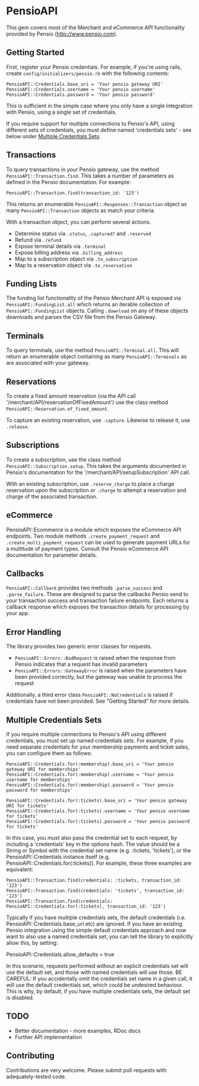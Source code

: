 # PensioAPI
This gem covers most of the Merchant and eCommerce API functionality provided by Pensio (http://www.pensio.com).

## Getting Started

First, register your Pensio credentials. For example, if you're using rails, create `config/initializers/pensio.rb` with the following contents:

```
PensioAPI::Credentials.base_uri = 'Your pensio gateway URI'
PensioAPI::Credentials.username = 'Your pensio username'
PensioAPI::Credentials.password = 'Your pensio password'
```

This is sufficient in the simple case where you only have a single integration with Pensio, using a single set of credentials.

If you require support for multiple connections to Pensio's API, using different sets of credentials, you must define named 'credentials sets' - see below under [Multiple Credentials Sets](#multiple-credentials-sets).

## Transactions

To query transactions in your Pensio gateway, use the method `PensioAPI::Transaction.find`. This takes a number of parameters as defined in the Pensio documentation. For example:

```
PensioAPI::Transaction.find(transaction_id: '123')
```

This returns an enumerable `PensioAPI::Responses::Transaction` object as many `PensioAPI::Transaction` objects as match your criteria.

With a transaction object, you can perform several actions.

* Determine status via `.status`, `.captured?` and `.reserved`
* Refund via `.refund`
* Expose terminal details via `.terminal`
* Expose billing address via `.billing_address`
* Map to a subscription object via `.to_subscription`
* Map to a reservation object via `.to_reservation`

## Funding Lists

The funding list functionality of the Pensio Merchant API is exposed via `PensioAPI::FundingList.all` which returns an iterable collection of `PensioAPI::FundingList` objects. Calling `.download` on any of these objects downloads and parses the CSV file from the Pensio Gateway.

## Terminals

To query terminals, use the method `PensioAPI::Terminal.all`. This will return an enumerable object containing as many `PensioAPI::Terminals` as are associated with your gateway.

## Reservations

To create a fixed amount reservation (via the API call '/merchant/API/reservationOfFixedAmount') use the class method `PensioAPI::Reservation.of_fixed_amount`.

To capture an existing reservation, use `.capture`. Likewise to release it, use `.release`.

## Subscriptions

To create a subscription, use the class method `PensioAPI::Subscription.setup`. This takes the arguments documented in Pensio's documentation for the '/merchant/API/setupSubscription' API call.

With an existing subscription, use `.reserve_charge` to place a charge reservation upon the subscription or `.charge` to attempt a reservation and charge of the associated transaction.

## eCommerce

PensioAPI::Ecommerce is a module which exposes the eCommerce API endpoints. Two module methods `.create_payment_request` and `.create_multi_payment_request` can be used to generate payment URLs for a multitude of payment types. Consult the Pensio eCommerce API documentation for parameter details.

## Callbacks

`PensioAPI::Callback` provides two methods `.parse_success` and `.parse_failure`. These are designed to parse the callbacks Pensio send to your transaction success and transaction failure endpoints. Each returns a callback response which exposes the transaction details for processing by your app.

## Error Handling

The library provides two generic error classes for requests.

* `PensioAPI::Errors::BadRequest` is raised when the response from Pensio indicates that a request has invalid parameters
* `PensioAPI::Errors::GatewayError` is raised when the parameters have been provided correctly, but the gateway was unable to process the request

Additionally, a third error class `PensioAPI::NoCredentials` is raised if credentials have not been provided. See "Getting Started" for more details.

## Multiple Credentials Sets

If you require multiple connections to Pensio's API using different credentials, you must set up named credentials sets.  For example, if you need separate credentials for your membership payments and ticket sales, you can configure them as follows:

```
PensioAPI::Credentials.for(:membership).base_uri = 'Your pensio gateway URI for memberships'
PensioAPI::Credentials.for(:membership).username = 'Your pensio username for memberships'
PensioAPI::Credentials.for(:membership).password = 'Your pensio password for memberships'
```

```
PensioAPI::Credentials.for(:tickets).base_uri = 'Your pensio gateway URI for tickets'
PensioAPI::Credentials.for(:tickets).username = 'Your pensio username for tickets'
PensioAPI::Credentials.for(:tickets).password = 'Your pensio password for tickets'
```

In this case, you *must* also pass the credential set to each request, by including a 'credentials' key in the options hash.  The value should be a String or Symbol with the credential set name (e.g. :tickets, 'tickets'), or the PensioAPI::Credentials instance itself (e.g. PensioAPI::Credentials.for(:tickets)).  For example, these three examples are equivalent:

```
PensioAPI::Transaction.find(credentials: :tickets, transaction_id: '123')
PensioAPI::Transaction.find(credentials: 'tickets', transaction_id: '123')
PensioAPI::Transaction.find(credentials: PensioAPI::Credentials.for(:tickets), transaction_id: '123')
```

Typically if you have multiple credentials sets, the default credentials (i.e. PensioAPI::Credentials.base_uri etc) are ignored.  If you have an existing Pensio integration using the simple default credentials approach and now want to also use a named credentials set, you can tell the library to explicitly allow this, by setting:

PensioAPI::Credentials.allow_defaults = true

In this scenario, requests performed without an explicit credentials set will use the default set, and those with named credentials will use those.  BE CAREFUL: If you accidentally omit the credentials set name in a given call, it will use the default credentials set, which could be undesired behaviour.  This is why, by default, if you have multiple credentials sets, the default set is disabled.

## TODO

* Better documentation - more examples, RDoc docs
* Further API implementation

## Contributing

Contributions are very welcome. Please submit pull requests with adequately-tested code.
